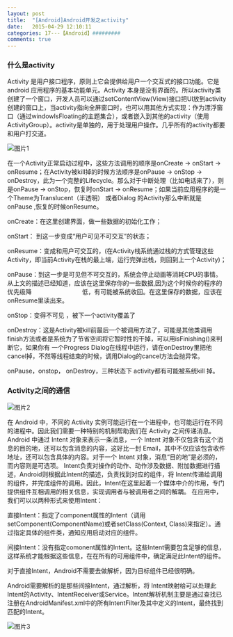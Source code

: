 ```yaml
---
layout: post
title:  "[Android]Android开发之activity"
date:   2015-04-29 12:10:11
categories: 17---【Android】#########
comments: true
---
```


### 什么是activity
Activity 是用户接口程序，原则上它会提供给用户一个交互式的接口功能。它是 android 应用程序的基本功能单元。Activity 本身是没有界面的。所以activity类创建了一个窗口，开发人员可以通过setContentView(View)接口把UI放到activity创建的窗口上，当activity指向全屏窗口时，也可以用其他方式实现：作为漂浮窗口（通过windowIsFloating的主题集合），或者嵌入到其他的activity（使用ActivityGroup）。activity是单独的，用于处理用户操作。几乎所有的activity都要和用户打交道。

![图片1](http://owk5gjdrg.bkt.clouddn.com/0001Android%E5%BC%80%E5%8F%91%E4%B9%8Bactivity.png)

在一个Activity正常启动过程中，这些方法调用的顺序是onCreate -> onStart -> onResume；在Activity被kill掉的时候方法顺序是onPause -> onStop -> onDestroy，此为一个完整的Lifecycle。那么对于中断处理（比如电话来了），则是onPause -> onStop，恢复时onStart -> onResume；如果当前应用程序的是一个Theme为Translucent（半透明） 或者Dialog 的Activity那么中断就是onPause ,恢复的时候onResume。

onCreate：在这里创建界面，做一些数据的初始化工作；

onStart： 到这一步变成“用户可见不可交互”的状态；

onResume：变成和用户可交互的，(在Activity栈系统通过栈的方式管理这些Activity，即当前Activity在栈的最上端，运行完弹出栈，则回到上一个Activity)；

onPause：到这一步是可见但不可交互的，系统会停止动画等消耗CPU的事情。从上文的描述已经知道，应该在这里保存你的一些数据,因为这个时候你的程序的优先级降　　　　　　　　  低，有可能被系统收回。在这里保存的数据，应该在onResume里读出来。

onStop：变得不可见 ，被下一个activity覆盖了

onDestroy：这是Activity被kill前最后一个被调用方法了，可能是其他类调用finish方法或者是系统为了节省空间将它暂时性的干掉，可以用isFinishing()来判断它，如果你有 一个Progress Dialog在线程中运行，请在onDestroy里把他cancel掉，不然等线程结束的时候，调用Dialog的cancel方法会抛异常。

onPause，onstop， onDestroy，三种状态下 activity都有可能被系统kill 掉。

### Activity之间的通信

![图片2](http://owk5gjdrg.bkt.clouddn.com/0002Android%E5%BC%80%E5%8F%91%E4%B9%8Bactivity.png)

在 Android 中，不同的 Activity 实例可能运行在一个进程中，也可能运行在不同的进程中。因此我们需要一种特别的机制帮助我们在 Activity 之间传递消息。Android 中通过 Intent 对象来表示一条消息，一个 Intent 对象不仅包含有这个消息的目的地，还可以包含消息的内容，这好比一封 Email，其中不仅应该包含收件地址，还可以包含具体的内容。对于一个 Intent 对象，消息“目的地”是必须的，而内容则是可选项。
Intent负责对操作的动作、动作涉及数据、附加数据进行描述，Android则根据此Intent的描述，负责找到对应的组件，将 Intent传递给调用的组件，并完成组件的调用。因此，Intent在这里起着一个媒体中介的作用，专门提供组件互相调用的相关信息，实现调用者与被调用者之间的解耦。
在应用中，我们可以以两种形式来使用Intent：

直接Intent：指定了component属性的Intent（调用setComponent(ComponentName)或者setClass(Context, Class)来指定）。通过指定具体的组件类，通知应用启动对应的组件。

间接Intent：没有指定comonent属性的Intent。这些Intent需要包含足够的信息，这样系统才能根据这些信息，在在所有的可用组件中，确定满足此Intent的组件。

对于直接Intent，Android不需要去做解析，因为目标组件已经很明确。

Android需要解析的是那些间接Intent，通过解析，将 Intent映射给可以处理此Intent的Activity、IntentReceiver或Service。Intent解析机制主要是通过查找已注册在AndroidManifest.xml中的所有IntentFilter及其中定义的Intent，最终找到匹配的Intent。

![图片3](http://owk5gjdrg.bkt.clouddn.com/0003Android%E5%BC%80%E5%8F%91%E4%B9%8Bactivity.png)